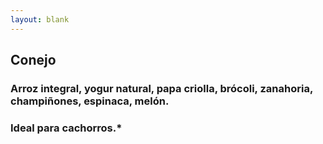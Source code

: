 ```yaml
---
layout: blank
---
```

<turbo-frame id="the_pit" loading="lazy">
  <div style="background-image: url('../../assets/img/circles/escarapela_conejo.jpg')"
  class="bg-cover rounded-full animate-fade-in-down" 
  >
    <div class="escarapela border-naranja-300">
    <h2 class="text-4xl">Conejo</h2>
      <h3 class="py-2 mx-8 text-xl font-bold text-center">
        Arroz integral, yogur natural, papa criolla, brócoli, zanahoria, champiñones, espinaca, melón.
      </h3>
      <h3 class="mx-8 text-xl">Ideal para cachorros.*</h3>
    </div>
  </div>
</turbo-frame>
